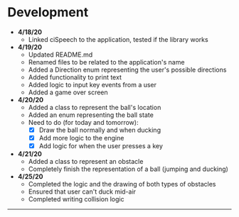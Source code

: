 # Development

- **4/18/20**
  - Linked ciSpeech to the application, tested if the library works
- **4/19/20**
  - Updated README.md
  - Renamed files to be related to the application's name
  - Added a Direction enum representing the user's possible directions
  - Added functionality to print text
  - Added logic to input key events from a user
  - Added a game over screen
- **4/20/20**
  - Added a class to represent the ball's location 
  - Added an enum representing the ball state
  - Need to do (for today and tomorrow):
    - [x] Draw the ball normally and when ducking
    - [x] Add more logic to the engine
    - [x] Add logic for when the user presses a key
- **4/21/20**
  - Added a class to represent an obstacle
  - Completely finish the representation of a ball (jumping and ducking)
- **4/25/20**
  - Completed the logic and the drawing of both types of obstacles
  - Ensured that user can't duck mid-air
  - Completed writing collision logic
---
